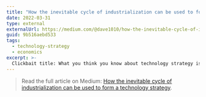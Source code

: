 ```yaml
---
title: "How the inevitable cycle of industrialization can be used to form a technology strategy"
date: 2022-03-31
type: external
externalUrl: https://medium.com/@dave1010/how-the-inevitable-cycle-of-industrialization-can-be-used-to-form-a-technology-strategy-9b516aebd533
guid: 9b516aebd533
tags:
  - technology-strategy
  - economics
excerpt: >-
  Clickbait title: What you think you know about technology strategy is all wrong.
---
```


> Read the full article on Medium: [How the inevitable cycle of industrialization can be used to form a technology strategy](https://medium.com/@dave1010/how-the-inevitable-cycle-of-industrialization-can-be-used-to-form-a-technology-strategy-9b516aebd533).
